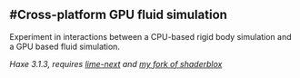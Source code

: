 #Cross-platform GPU fluid simulation
----
Experiment in interactions between a CPU-based rigid body simulation and a GPU based fluid simulation.

*Haxe 3.1.3, requires [lime-next](https://github.com/openfl/lime/tree/next) and [my fork of shaderblox](github.com/haxiomic/shaderblox)*